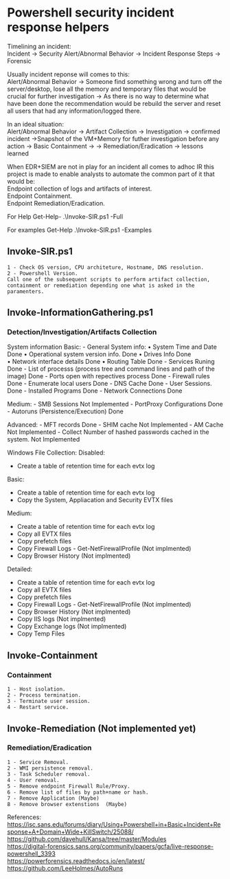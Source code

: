# Powershell security incident response helpers

Timelining an incident:  
Incident -> Security Alert/Abnormal Behavior -> Incident Response Steps -> Forensic

Usually incident reponse will comes to this:  
Alert/Abnormal Behavior -> Someone find something wrong and turn off the server/desktop, lose all the memory and temporary files that would be crucial for further investigation -> As there is no way to determine what have been done the recommendation would be rebuild the server and reset all users that had any information/logged there.

In an ideal situation:  
Alert/Abnormal Behavior -> Artifact Collection -> Investigation -> confirmed incident ->Snapshot of the VM+Memory for futher investigation before any action -> Basic Containment ->  -> Remediation/Eradication -> lessons learned

When EDR+SIEM are not in play for an incident all comes to adhoc IR this project is made to enable analysts to automate the common part of it that would be:  
    Endpoint collection of logs and artifacts of interest.  
    Endpoint Containment.  
    Endpoint Remediation/Eradication.

For Help
Get-Help- .\Invoke-SIR.ps1 -Full

For examples
Get-Help .\Invoke-SIR.ps1 -Examples

## Invoke-SIR.ps1
    1 - Check OS version, CPU architeture, Hostname, DNS resolution.  
    2 - Powershell Version.  
    Call one of the subsequent scripts to perform artifact collection, containment or remediation depending one what is asked in the paramenters.  

## Invoke-InformationGathering.ps1

### Detection/Investigation/Artifacts Collection  
System information Basic:
    - General System info:
            • System Time and Date                                                          Done
            • Operational system version info.                                              Done
            • Drives Info                                                                   Done                               
            • Network interface details                                                     Done
            • Routing Table                                                                 Done
    - Services Runing                                                                     Done
    - List of processs (process tree and command lines and path of the image)             Done
    - Ports open with repectives process                                                  Done
    - Firewall rules                                                                      Done
    - Enumerate local users                                                               Done
    - DNS Cache                                                                           Done
    - User Sessions.                                                                      Done
    - Installed Programs                                                                  Done
    - Network Connections                                                                 Done

Medium:
    - SMB Sessions                                                                       Not Implemented
    - PortProxy Configurations                                                           Done
    - Autoruns (Persistence/Execution)                                                   Done

Advanced:
    - MFT records                                                                       Done
    - SHIM cache                                                                        Not Implemented
    - AM Cache                                                                          Not Implemented
    - Collect Number of hashed passwords cached in the system.                          Not Implemented

Windows File Collection:
Disabled:
- Create a table of retention time for each evtx log

Basic:
- Create a table of retention time for each evtx log
- Copy the System, Appliacation and Security EVTX files

Medium:
- Create a table of retention time for each evtx log
- Copy all EVTX files
- Copy prefetch files
- Copy Firewall Logs - Get-NetFirewallProfile (Not implmented)
- Copy Browser History (Not implmented)

Detailed:
- Create a table of retention time for each evtx log
- Copy all EVTX files
- Copy prefetch files
- Copy Firewall Logs - Get-NetFirewallProfile (Not implmented)
- Copy Browser History (Not implmented)
- Copy IIS logs (Not implmented)
- Copy Exchange logs (Not implmented)
- Copy Temp Files

## Invoke-Containment  
### Containment  
    1 - Host isolation.  
    2 - Process termination.  
    3 - Terminate user session.  
    4 - Restart service.  

## Invoke-Remediation  (Not implemented yet)
### Remediation/Eradication  
    1 - Service Removal.  
    2 - WMI persistence removal.  
    3 - Task Scheduler removal.  
    4 - User removal.  
    5 - Remove endpoint Firewall Rule/Proxy.  
    6 - Remove list of files by path+name or hash.  
    7 - Remove Application (Maybe)  
    8 - Remove browser extenstions  (Maybe)  


References:
https://isc.sans.edu/forums/diary/Using+Powershell+in+Basic+Incident+Response+A+Domain+Wide+KillSwitch/25088/  
https://github.com/davehull/Kansa/tree/master/Modules  
https://digital-forensics.sans.org/community/papers/gcfa/live-response-powershell_3393  
https://powerforensics.readthedocs.io/en/latest/  
https://github.com/LeeHolmes/AutoRuns  